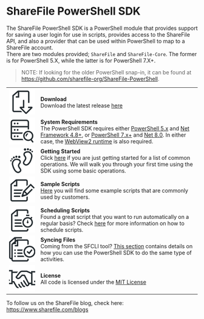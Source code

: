 ShareFile PowerShell SDK
========================
The ShareFile PowerShell SDK is a PowerShell module that provides support for saving a user login for use in scripts, provides access to the ShareFile API, and also a provider that can be used within PowerShell to map to a ShareFile account.
<br>There are two modules provided; `ShareFile` and `ShareFile-Core`. The former is for PowerShell 5.X, while the latter is for PowerShell 7.X+.

>NOTE: If looking for the older PowerShell snap-in, it can be found at https://github.com/sharefile-org/ShareFile-PowerShell.

<table>
    <tr>
        <td height="69" width="69">
            <a href="https://github.com/sharefile-org/ShareFile-PowerShell-Module/releases"><img src="https://github.com/sharefile-org/ShareFile-PowerShell-Module/blob/main/Samples/Images/Download.png"/></a>
        </td>
        <td>
            <b>Download</b><br>
            Download the latest release <a href="https://github.com/sharefile-org/ShareFile-PowerShell-Module/releases">here</a>
        </td>
    </tr>
    <tr>
        <td>
            <a href="http://msdn.microsoft.com/en-us/library/5a4x27ek(v=vs.110).aspx" target="_blank"><img src="https://github.com/sharefile-org/ShareFile-PowerShell-Module/blob/main/Samples/Images/SystemRequirements.png"/></a>
        </td>
        <td>
            <b>System Requirements</b><br>
The PowerShell SDK requires either <a href="https://learn.microsoft.com/en-us/powershell/module/microsoft.powershell.core/about/about_windows_powershell_5.1" target="_blank">PowerShell 5.x</a> and <a href="https://dotnet.microsoft.com/en-us/download/dotnet-framework/net48" target="_blank">Net Framework 4.8+</a>, or <a href="https://learn.microsoft.com/en-us/powershell/scripting/install/installing-powershell-on-windows?view=powershell-7.4" target="_blank">PowerShell 7.x+</a> and <a href="https://dotnet.microsoft.com/en-us/download/dotnet/8.0" target="_blank">Net 8.0</a>. In either case, the <a href="https://developer.microsoft.com/en-us/microsoft-edge/webview2" target="_blank">WebView2 runtime</a> is also required.
        </td>
    </tr>
    <tr>
        <td>
            <a href="https://github.com/sharefile-org/ShareFile-PowerShell-Module/wiki/Getting-Started"><img src="https://github.com/sharefile-org/ShareFile-PowerShell-Module/blob/main/Samples/Images/GettingStarted.png"/></a>
        </td>
        <td>
            <b>Getting Started</b><br>
            Click <a href="https://github.com/sharefile-org/ShareFile-PowerShell-Module/wiki/Getting-Started">here</a> if you are just getting started for a list of common operations. We will walk you through your first time using the SDK using some basic operations.
        </td>
    </tr>
    <tr>
        <td>
            <a href="https://github.com/sharefile-org/ShareFile-PowerShell-Module/wiki/Sample-Scripts"><img src="https://github.com/sharefile-org/ShareFile-PowerShell-Module/blob/main/Samples/Images/SampleScripts.png"/></a>
        </td>
        <td>
            <b>Sample Scripts</b><br>
            <a href="https://github.com/sharefile-org/ShareFile-PowerShell-Module/wiki/Sample-Scripts">Here</a> you will find some example scripts that are commonly used by customers.
        </td>
    </tr>
    <tr>
        <td>
            <a href="Scheduling-Scripts"><img src="https://github.com/sharefile-org/ShareFile-PowerShell-Module/blob/main/Samples/Images/ScheduleScript.png"/></a>
        </td>
        <td>
            <b>Scheduling Scripts</b><br>
            Found a great script that you want to run automatically on a regular basis? Check <a href="https://github.com/sharefile-org/ShareFile-PowerShell-Module/wiki/Scheduling-Scripts">here</a> for more information on how to schedule scripts.
        </td>
    </tr>
    <tr>
        <td>
            <a href="https://github.com/sharefile-org/ShareFile-PowerShell-Modulel/wiki/Syncing-Files"><img src="https://github.com/sharefile-org/ShareFile-PowerShell-Module/blob/main/Samples/Images/SyncingFiles.png"/></a>
        </td>
        <td>
            <b>Syncing Files</b><br>
            Coming from the SFCLI tool? <a href="https://github.com/sharefile-org/ShareFile-PowerShell-Module/wiki/Syncing-Files">This section</a> contains details on how you can use the PowerShell SDK to do the same type of activities.
        </td>
    </tr>
    <tr>
        <td>
            <a href="https://github.com/sharefile-org/ShareFile-PowerShell-Module/blob/main/LICENSE"><img src="https://github.com/sharefile-org/ShareFile-PowerShell-Module/blob/main/Samples/Images/Agreement.png"/></a>
        </td>
        <td>
            <b>License</b><br>
            All code is licensed under the <a href="https://github.com/sharefile-org/ShareFile-PowerShell-Module/blob/main/LICENSE">MIT
License</a>
        </td>
    </tr>
</table>


To follow us on the ShareFile blog, check here:
https://www.sharefile.com/blogs
